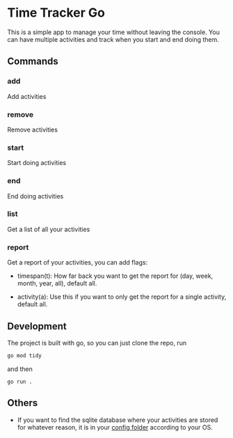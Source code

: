 # Time Tracker Go
This is a simple app to manage your time without leaving the console.
You can have multiple activities and track when you start and end doing them.

## Commands
### add 
Add activities

### remove
Remove activities

### start
Start doing activities

### end
End doing activities

### list
Get a list of all your activities

### report
Get a report of your activities, you can add flags:

- timespan(t): How far back you want to get the report for (day, week, month, year, all), default all.

- activity(a): Use this if you want to only get the report for a single activity, default all.

## Development
The project is built with go, so you can just clone the repo, run
```bash
go mod tidy
```
and then
```
go run .
```

## Others
- If you want to find the sqlite database where your activities are stored for whatever reason, it is in your [config folder](https://pkg.go.dev/os#UserConfigDir) according to your OS.
